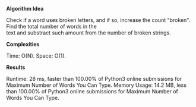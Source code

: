 **Algorithm Idea**

Check if a word uses broken letters, 
and if so, increase the count "broken". 
Find the total number of words in the  
text and substract such amount from 
the number of broken strings. 

**Complexities**

Time: O(N).
Space: O(1).

**Results**

Runtime: 28 ms, faster than 100.00% of Python3 online submissions for Maximum Number of Words You Can Type.
Memory Usage: 14.2 MB, less than 100.00% of Python3 online submissions for Maximum Number of Words You Can Type.
